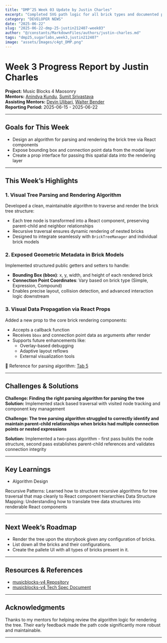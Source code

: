 ```yaml
---
title: "DMP’25 Week 03 Update by Justin Charles"
excerpt: "Completed SVG path logic for all brick types and documented props and rendering states"
category: "DEVELOPER NEWS"
date: "2025-06-22"
slug: "2025-06-22-dmp-25-justin212407-week03"
author: "@/constants/MarkdownFiles/authors/justin-charles.md"
tags: "dmp25,sugarlabs,week3,justin212407"
image: "assets/Images/c4gt_DMP.png"
---
```


<!-- markdownlint-disable -->

# Week 3 Progress Report by Justin Charles

**Project:** Music Blocks 4 Maosonry  
**Mentors:** [Anindya Kundu](https://github.com/meganindya/), [Sumit Srivastava](https://github.com/sum2it)  
**Assisting Mentors:** [Devin Ulibari](https://github.com/pikurasa/), [Walter Bender](https://github.com/walterbender)  
**Reporting Period:** 2025-06-15 - 2025-06-22  

---


## Goals for This Week

- Design an algorithm for parsing and rendering the brick tree via React components  
- Expose bounding box and connection point data from the model layer  
- Create a prop interface for passing this spatial data into the rendering layer  

---

## This Week’s Highlights

### 1. **Visual Tree Parsing and Rendering Algorithm**

Developed a clean, maintainable algorithm to traverse and render the brick tree structure:
- Each tree node is transformed into a React component, preserving parent-child and neighbor relationships
- Recursive traversal ensures dynamic rendering of nested bricks
- Designed to integrate seamlessly with `BrickTreeManager` and individual brick models

### 2. **Exposed Geometric Metadata in Brick Models**

Implemented structured public getters and setters to handle:
- **Bounding Box (bbox)**: x, y, width, and height of each rendered brick
- **Connection Point Coordinates**: Vary based on brick type (Simple, Expression, Compound)
- Enables precise layout, collision detection, and advanced interaction logic downstream

### 3. **Visual Data Propagation via React Props**

Added a new prop to the core brick rendering components:
- Accepts a callback function
- Receives `bbox` and connection point data as arguments after render
- Supports future enhancements like:
  - Overlay-based debugging
  - Adaptive layout reflows
  - External visualization tools

📄 Reference for parsing algorithm: [Tab 5](https://docs.google.com/document/d/1C0t4iSze2eDEv6lWbloK3MnvJgAa6HvmXmk2sQ0lCZs/edit?tab=t.99d6uc7vheda)

---

## Challenges & Solutions

**Challenge: Finding the right parsing algorithm for parsing the tree**   
**Solution:** Implemented stack based traversal with visited node tracking and component key management

**Challenge:  The tree parsing algorithm struggled to correctly identify and maintain parent-child relationships when bricks had multiple connection points or nested expressions**  

**Solution:** Implemented a two-pass algorithm - first pass builds the node structure, second pass establishes parent-child references and validates connection integrity

---

## Key Learnings

- Algorithm Design

Recursive Patterns: Learned how to structure recursive algorithms for tree traversal that map cleanly to React component hierarchies
Data Structure Mapping: Understanding how to translate tree data structures into renderable React components

---

## Next Week’s Roadmap

- Render the tree upon the storybook given any configuration of bricks.
- List down all the bricks and their configurations.
- Create the pallete UI with all types of bricks present in it.

---

## Resources & References

- [musicblocks-v4 Repository](https://github.com/sugarlabs/musicblocks-v4)  
- [musicblocks-v4 Tech Spec Document](https://docs.google.com/document/d/1C0t4iSze2eDEv6lWbloK3MnvJgAa6HvmXmk2sQ0lCZs/edit?tab=t.0#heading=h.gtbrgbbwfht3)
---

## Acknowledgments

Thanks to my mentors for helping review the algorithm logic for rendering the tree. Their early feedback made the path code significantly more robust and maintainable.

---
